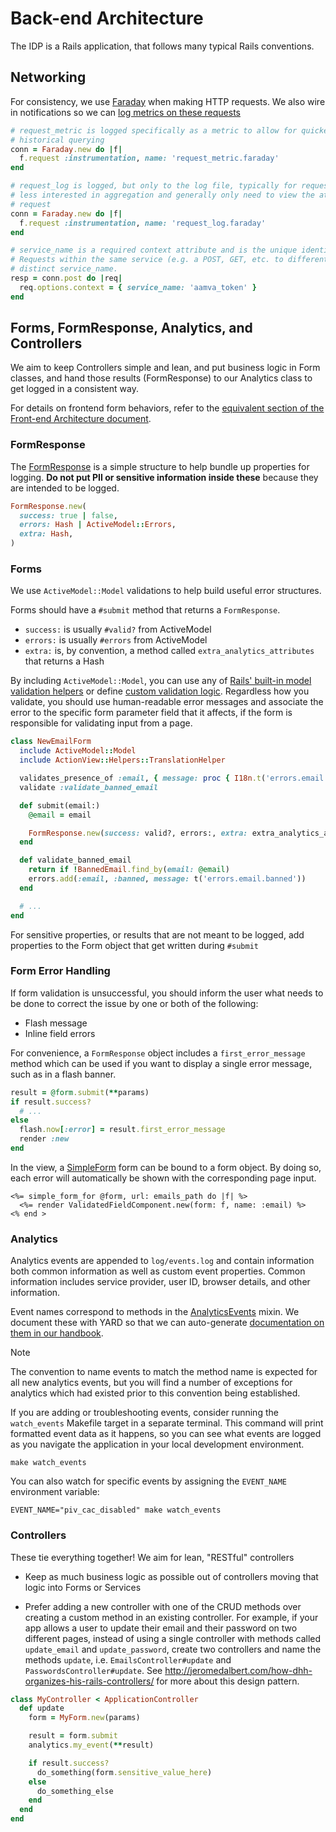 # Back-end Architecture

The IDP is a Rails application, that follows many typical Rails conventions.

## Networking

For consistency, we use [Faraday](https://github.com/lostisland/faraday)
when making HTTP requests. We also wire in notifications so we can
[log metrics on these requests](../config/initializers/faraday.rb)

```ruby
# request_metric is logged specifically as a metric to allow for quicker data aggregation and
# historical querying
conn = Faraday.new do |f|
  f.request :instrumentation, name: 'request_metric.faraday'
end

# request_log is logged, but only to the log file, typically for requests where we are
# less interested in aggregation and generally only need to view the attributes of a specific
# request
conn = Faraday.new do |f|
  f.request :instrumentation, name: 'request_log.faraday'
end

# service_name is a required context attribute and is the unique identifier for the request.
# Requests within the same service (e.g. a POST, GET, etc. to different resources) should have a
# distinct service_name.
resp = conn.post do |req|
  req.options.context = { service_name: 'aamva_token' }
end
```

## Forms, FormResponse, Analytics, and Controllers

We aim to keep Controllers simple and lean, and put business logic in Form
classes, and hand those results (FormResponse) to our Analytics class to get
logged in a consistent way.

For details on frontend form behaviors, refer to the [equivalent section of the Front-end Architecture document](./frontend.md#forms).

### FormResponse

The [FormResponse](../app/services/form_response.rb) is a simple structure to help
bundle up properties for logging. **Do not put PII or sensitive information
inside these** because they are intended to be logged.

```ruby
FormResponse.new(
  success: true | false,
  errors: Hash | ActiveModel::Errors,
  extra: Hash,
)
```

### Forms

We use `ActiveModel::Model` validations to help build useful error structures.

Forms should have a `#submit` method that returns a `FormResponse`.
- `success:` is usually `#valid?` from ActiveModel
- `errors:` is usually `#errors` from ActiveModel
- `extra:` is, by convention, a method called `extra_analytics_attributes` that
  returns a Hash

By including `ActiveModel::Model`, you can use any of [Rails' built-in model validation helpers](https://guides.rubyonrails.org/active_record_validations.html#validation-helpers)
or define [custom validation logic](https://guides.rubyonrails.org/active_record_validations.html#custom-methods).
Regardless how you validate, you should use human-readable error messages and associate the error to
the specific form parameter field that it affects, if the form is responsible for validating input
from a page.

```rb
class NewEmailForm
  include ActiveModel::Model
  include ActionView::Helpers::TranslationHelper

  validates_presence_of :email, { message: proc { I18n.t('errors.email.blank')} }
  validate :validate_banned_email

  def submit(email:)
    @email = email

    FormResponse.new(success: valid?, errors:, extra: extra_analytics_attributes)
  end

  def validate_banned_email
    return if !BannedEmail.find_by(email: @email)
    errors.add(:email, :banned, message: t('errors.email.banned'))
  end

  # ...
end
```

For sensitive properties, or results that are not meant to be logged, add
properties to the Form object that get written during `#submit`

### Form Error Handling

If form validation is unsuccessful, you should inform the user what needs to be done to correct the
issue by one or both of the following:

- Flash message
- Inline field errors

For convenience, a `FormResponse` object includes a `first_error_message` method which can be used
if you want to display a single error message, such as in a flash banner.

```rb
result = @form.submit(**params)
if result.success?
  # ...
else
  flash.now[:error] = result.first_error_message
  render :new
end
```

In the view, a [SimpleForm](https://github.com/heartcombo/simple_form) form can be bound to a form
object. By doing so, each error will automatically be shown with the corresponding page input.

```erb
<%= simple_form_for @form, url: emails_path do |f| %>
  <%= render ValidatedFieldComponent.new(form: f, name: :email) %>
<% end >
```

### Analytics

Analytics events are appended to `log/events.log` and contain information both common information as
well as custom event properties. Common information includes service provider, user ID, browser
details, and other information.

Event names correspond to methods in the [AnalyticsEvents](../app/services/analytics_events.rb)
mixin. We document these with YARD so that we can auto-generate
[documentation on them in our handbook][analytics-handbook].

> [!NOTE]
> The convention to name events to match the method name is expected for all new analytics events,
> but you will find a number of exceptions for analytics which had existed prior to this convention
> being established.

If you are adding or troubleshooting events, consider running the `watch_events` Makefile target in
a separate terminal. This command will print formatted event data as it happens, so you can see what
events are logged as you navigate the application in your local development environment.

```
make watch_events
```

You can also watch for specific events by assigning the `EVENT_NAME` environment variable:

```
EVENT_NAME="piv_cac_disabled" make watch_events
```

[analytics-handbook]: https://handbook.login.gov/articles/analytics-events.html

### Controllers

These tie everything together! We aim for lean, "RESTful" controllers

* Keep as much business logic as possible out of controllers moving that logic
  into Forms or Services

* Prefer adding a new controller with one of the CRUD methods over creating a
  custom method in an existing controller. For example, if your app allows a
  user to update their email and their password on two different pages, instead of
  using a single controller with methods called `update_email` and
  `update_password`, create two controllers and name the methods `update`, i.e.
  `EmailsController#update` and `PasswordsController#update`. See
  http://jeromedalbert.com/how-dhh-organizes-his-rails-controllers/ for more about
  this design pattern.


```ruby
class MyController < ApplicationController
  def update
    form = MyForm.new(params)

    result = form.submit
    analytics.my_event(**result)

    if result.success?
      do_something(form.sensitive_value_here)
    else
      do_something_else
    end
  end
end
```
